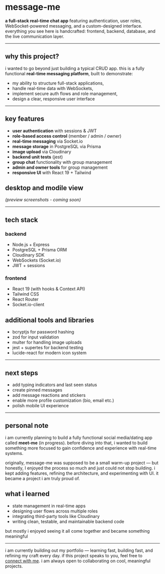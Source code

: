 # message-me

**a full-stack real-time chat app** featuring authentication, user roles, WebSocket-powered messaging, and a custom-designed interface. everything you see here is handcrafted: frontend, backend, database, and the live communication layer.

---

## why this project?

i wanted to go beyond just building a typical CRUD app. this is a fully functional **real-time messaging platform**, built to demonstrate:

- my ability to structure full-stack applications,
- handle real-time data with WebSockets,
- implement secure auth flows and role management,
- design a clear, responsive user interface

---

## key features

- **user authentication** with sessions & JWT
- **role-based access control** (member / admin / owner)
- **real-time messaging** via Socket.io
- **message storage** in PostgreSQL via Prisma
- **image upload** via Cloudinary
- **backend unit tests** (jest)
- **group chat** functionality with group management
- **admin and owner tools** for group management
- **responsive UI** with React 19 + Tailwind

## desktop and modile view

_(preview screenshots - coming soon)_

---

## tech stack

### backend

- Node.js + Express
- PostgreSQL + Prisma ORM
- Cloudinary SDK
- WebSockets (Socket.io)
- JWT + sessions

### frontend

- React 19 (with hooks & Context API)
- Tailwind CSS
- React Router
- Socket.io-client

## additional tools and libraries

- bcryptjs for password hashing
- zod for input validation
- multer for handling image uploads
- jest + supertes for backend testing
- lucide-react for modern icon system

---

## next steps

- add typing indicators and last seen status
- create pinned messages
- add message reactions and stickers
- enable more profile customization (bio, email etc.)
- polish mobile UI experience

---

## personal note

i am currently planning to build a fully functional social media/dating app called **meet-me** (in progress). before diving into that, i wanted to build something more focused to gain confidence and experience with real-time systems.

originally, message-me was supposed to be a small warm-up project — but honestly, I enjoyed the process so much and just could not stop building. i kept adding features, refining the architecture, and experimenting with UI. it became a project i am truly proud of.

## what i learned

- state management in real-time apps
- designing user flows across multiple roles
- integrating third-party tools like Cloudinary
- writing clean, testable, and maintainable backend code

but mostly i enjoyed seeing it all come together and became something meaningful

---

i am currently building out my portfolio — learning fast, building fast, and refining my craft every day. if this project speaks to you, feel free to [connect with me](https://github.com/ssendns). i am always open to collaborating on cool, meaningful projects.
